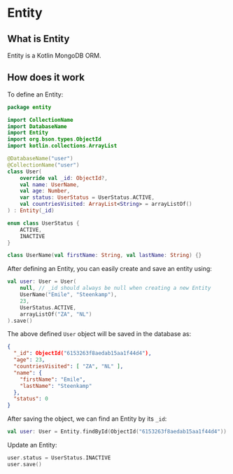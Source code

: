 # Entity

## What is Entity

Entity is a Kotlin MongoDB ORM.

## How does it work

To define an Entity:

```kotlin
package entity

import CollectionName
import DatabaseName
import Entity
import org.bson.types.ObjectId
import kotlin.collections.ArrayList

@DatabaseName("user")
@CollectionName("user")
class User(
    override val _id: ObjectId?,
    val name: UserName,
    val age: Number,
    var status: UserStatus = UserStatus.ACTIVE,
    val countriesVisited: ArrayList<String> = arrayListOf()
) : Entity(_id)

enum class UserStatus {
    ACTIVE,
    INACTIVE
}

class UserName(val firstName: String, val lastName: String) {}
```

After defining an Entity, you can easily create and save an entity using:
```kotlin
val user: User = User(
    null, // _id should always be null when creating a new Entity
    UserName("Emile", "Steenkamp"),
    23,
    UserStatus.ACTIVE,
    arrayListOf("ZA", "NL")
).save()
```

The above defined `User` object will be saved in the database as:
```json
{
  "_id": ObjectId("6153263f8aedab15aa1f44d4"),
  "age": 23,
  "countriesVisited": [ "ZA", "NL" ],
  "name": {
    "firstName": "Emile",
    "lastName": "Steenkamp"
  },
  "status": 0
}
```

After saving the object, we can find an Entity by its `_id`:
```kotlin
val user: User = Entity.findById(ObjectId("6153263f8aedab15aa1f44d4"))
```

Update an Entity:
```kotlin
user.status = UserStatus.INACTIVE
user.save()
```
